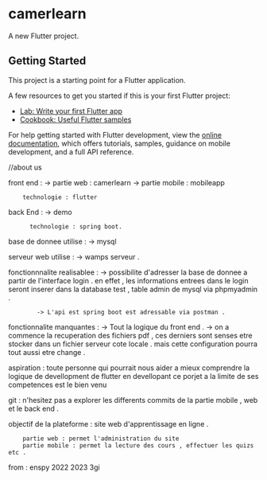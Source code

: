 # camerlearn

A new Flutter project.

## Getting Started

This project is a starting point for a Flutter application.

A few resources to get you started if this is your first Flutter project:

- [Lab: Write your first Flutter app](https://docs.flutter.dev/get-started/codelab)
- [Cookbook: Useful Flutter samples](https://docs.flutter.dev/cookbook)

For help getting started with Flutter development, view the
[online documentation](https://docs.flutter.dev/), which offers tutorials,
samples, guidance on mobile development, and a full API reference.






//about us



front end :  -> partie web : camerlearn
	     -> partie mobile : mobileapp
		
		technologie : flutter


back End : -> demo 

	      technologie : spring boot. 


base de donnee utilise : -> mysql 

serveur web utilise : -> wamps serveur . 

fonctionnnalite realisablee : -> possibilite d'adresser la base de donnee a partir de l'interface login . en effet , les informations entrees dans le login seront inserer dans la database test , table admin de mysql via phpmyadmin . 

			-> L'api est spring boot est adressable via postman . 

fonctionnalite manquantes : -> Tout la logique du front end . 
		             -> on a commence la recuperation des fichiers pdf , ces derniers sont senses etre stocker dans un fichier serveur cote locale . mais cette configuration pourra tout aussi etre change . 

	

aspiration : toute personne qui pourrait nous aider a mieux comprendre la logique de devellopment de flutter en devellopant ce porjet a la limite de ses competences  est le bien venu 

git : n'hesitez pas a explorer les differents commits de la partie mobile , web et le back end . 


objectif de la plateforme : site web d'apprentissage en ligne . 


		partie web : permet l'administration du site 
		partie mobile : permet la lecture des cours , effectuer les quizs etc . 


from : enspy 2022 2023 3gi 
